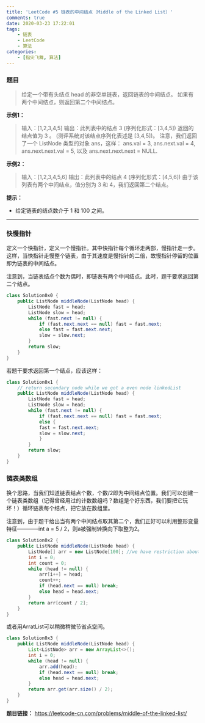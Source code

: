 ```yaml
---
title: 'LeetCode #5 链表的中间结点（Middle of the Linked List）'
comments: true
date: 2020-03-23 17:22:01
tags:
    - 链表
    - LeetCode
    - 算法
categories:
    - [指尖飞舞, 算法]
---
```

### 题目
> 给定一个带有头结点 head 的非空单链表，返回链表的中间结点。
> 如果有两个中间结点，则返回第二个中间结点。

__示例1：__
> 输入：[1,2,3,4,5]
> 输出：此列表中的结点 3 (序列化形式：[3,4,5])
> 返回的结点值为 3 。 (测评系统对该结点序列化表述是 [3,4,5])。
> 注意，我们返回了一个 ListNode 类型的对象 ans，这样：
> ans.val = 3, ans.next.val = 4, ans.next.next.val = 5, 以及 ans.next.next.next = NULL.

__示例2：__
> 输入：[1,2,3,4,5,6]
> 输出：此列表中的结点 4 (序列化形式：[4,5,6])
> 由于该列表有两个中间结点，值分别为 3 和 4，我们返回第二个结点。

__提示：__
+ 给定链表的结点数介于 1 和 100 之间。
___

### 快慢指针
定义一个快指针，定义一个慢指针。其中快指针每个循环走两部，慢指针走一步。这样，当快指针走慢整个链表，由于其速度是慢指针的二倍，故慢指针停留的位置即为链表的中间结点。

注意到，当链表结点个数为偶时，即链表有两个中间结点。此时，题干要求返回第二个结点。
```Java
class Solution0x0 {
    public ListNode middleNode(ListNode head) {
        ListNode fast = head;
        ListNode slow = head;
        while (fast.next != null) {
            if (fast.next.next == null) fast = fast.next;
            else fast = fast.next.next;
            slow = slow.next;
        }
        return slow;
    }
}
```
若题干要求返回第一个结点，应该这样：
```Java
class Solution0x1 {
    // return secondary node while we got a even node linkedList
    public ListNode middleNode(ListNode head) {
        ListNode fast = head;
        ListNode slow = head;
        while (fast.next != null) {
            if (fast.next.next == null) fast = fast.next;
            else {
            fast = fast.next.next;
            slow = slow.next;
            } 
        }
        return slow;
    }
}
```
### 链表类数组
换个思路，当我们知道链表结点个数，个数/2即为中间结点位置。我们可以创建一个链表类数组（记得曾经用过的计数数组吗？数组是个好东西，我们要把它玩坏！）循环链表每个结点，把它放在数组里。

注意到，由于题干给出当有两个中间结点取其第二个，我们正好可以利用整形变量特征————int a = 5 / 2，则a被强制转换向下取整为2。
```Java
class Solution0x2 {
    public ListNode middleNode(ListNode head) {
        ListNode[] arr = new ListNode[100]; //we have restriction about length of linkedList
        int i = 0;
        int count = 0;
        while (head != null) {
            arr[i++] = head;
            count++;
            if (head.next == null) break;
            else head = head.next;
        }
        return arr[count / 2];
    }
}
```
或者用ArratList可以稍微稍微节省点空间。
```Java
class Solution0x3 {
    public ListNode middleNode(ListNode head) {
        List<ListNode> arr = new ArrayList<>();
        int i = 0;
        while (head != null) {
            arr.add(head);
            if (head.next == null) break;
            else head = head.next;
        }
        return arr.get(arr.size() / 2);
    }
}
```

__题目链接：__ https://leetcode-cn.com/problems/middle-of-the-linked-list/